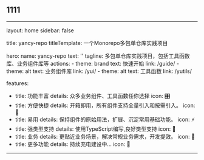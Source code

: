## 1111
---
layout: home
sidebar: false

title: yancy-repo
titleTemplate: 一个Monorepo多包单仓库实践项目

hero:
  name: yancy-repo
  text: ''
  tagline: 多包单仓库实践项目，包括工具函数库、业务组件库等
  actions:
    - theme: brand
      text: 快速开始
      link: /guide/
    - theme: alt
      text: 业务组件库
      link: /yui/
    - theme: alt
      text: 工具函数
      link: /yutils/

features:
  - title: 功能丰富
    details: 众多业务组件、工具函数任你选择
    icon: 🎛
  - title: 方便快捷
    details: 开箱即用，所有组件支持全量引入和按需引入。
    icon: 🚀
  - title: 易用
    details: 保持组件的原始用法，扩展、沉淀常用基础功能。
    icon: ⚡
  - title: 强类型支持
    details: 使用TypeScript编写,良好类型支持
    icon: 🦾
  - title: 业务
    details: 更贴近业务场景，解决常规业务需求，开发提效。
    icon: 🔌
  - title: 更多功能
    details: 持续充电建设中...
    icon: 🔋
---